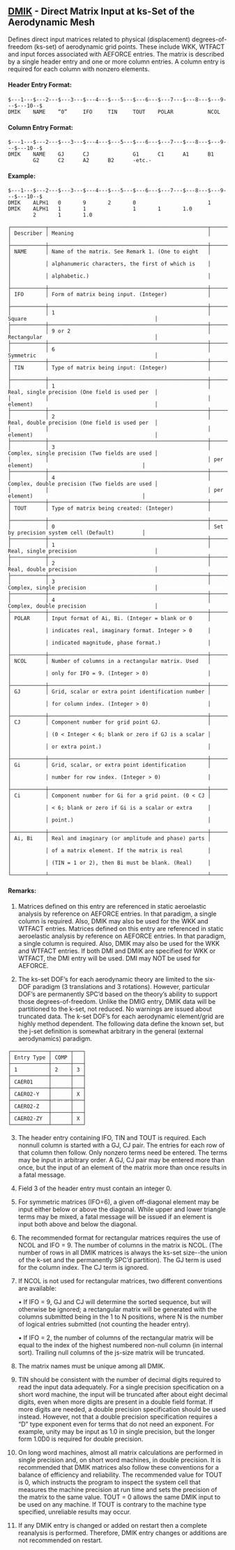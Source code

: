 ## [DMIK](https://help.hexagonmi.com/bundle/MSC_Nastran_2022.4/page/Nastran_Combined_Book/qrg/bulkde/TOC.DMIK.xhtml) - Direct Matrix Input at ks-Set of the Aerodynamic Mesh

Defines direct input matrices related to physical (displacement) degrees-of-freedom (ks-set) of aerodynamic grid points. These include WKK, WTFACT and input forces associated with AEFORCE entries. The matrix is described by a single header entry and one or more column entries. A column entry is required for each column with nonzero elements.

#### Header Entry Format:

```nastran
$---1---$---2---$---3---$---4---$---5---$---6---$---7---$---8---$---9---$---10--$
DMIK    NAME    “0”     IFO     TIN     TOUT    POLAR           NCOL            
```
#### Column Entry Format:

```nastran
$---1---$---2---$---3---$---4---$---5---$---6---$---7---$---8---$---9---$---10--$
DMIK    NAME    GJ      CJ              G1      C1      A1      B1              
        G2      C2      A2      B2      -etc.-                                  
```
#### Example:

```nastran
$---1---$---2---$---3---$---4---$---5---$---6---$---7---$---8---$---9---$---10--$
DMIK    ALPH1   0       9       2       0                       1               
DMIK    ALPH1   1       1               1       1       1.0                     
        2       1       1.0                                                     
```
```text
┌───────────┬───────────────────────────────────────────────────┬────────────────────────────────────────────────┐
│ Describer │ Meaning                                           │                                                │
├───────────┼───────────────────────────────────────────────────┼────────────────────────────────────────────────┤
│ NAME      │ Name of the matrix. See Remark 1. (One to eight   │                                                │
│           │ alphanumeric characters, the first of which is    │                                                │
│           │ alphabetic.)                                      │                                                │
├───────────┼───────────────────────────────────────────────────┼────────────────────────────────────────────────┤
│ IFO       │ Form of matrix being input. (Integer)             │                                                │
├───────────┼───────────────────────────────────────────────────┼────────────────────────────────────────────────┤
│           │ 1                                                 │ Square                                         │
├───────────┼───────────────────────────────────────────────────┼────────────────────────────────────────────────┤
│           │ 9 or 2                                            │ Rectangular                                    │
├───────────┼───────────────────────────────────────────────────┼────────────────────────────────────────────────┤
│           │ 6                                                 │ Symmetric                                      │
├───────────┼───────────────────────────────────────────────────┼────────────────────────────────────────────────┤
│ TIN       │ Type of matrix being input: (Integer)             │                                                │
├───────────┼───────────────────────────────────────────────────┼────────────────────────────────────────────────┤
│           │ 1                                                 │ Real, single precision (One field is used per  │
│           │                                                   │ element)                                       │
├───────────┼───────────────────────────────────────────────────┼────────────────────────────────────────────────┤
│           │ 2                                                 │ Real, double precision (One field is used per  │
│           │                                                   │ element)                                       │
├───────────┼───────────────────────────────────────────────────┼────────────────────────────────────────────────┤
│           │ 3                                                 │ Complex, single precision (Two fields are used │
│           │                                                   │ per element)                                   │
├───────────┼───────────────────────────────────────────────────┼────────────────────────────────────────────────┤
│           │ 4                                                 │ Complex, double precision (Two fields are used │
│           │                                                   │ per element)                                   │
├───────────┼───────────────────────────────────────────────────┼────────────────────────────────────────────────┤
│ TOUT      │ Type of matrix being created: (Integer)           │                                                │
├───────────┼───────────────────────────────────────────────────┼────────────────────────────────────────────────┤
│           │ 0                                                 │ Set by precision system cell (Default)         │
├───────────┼───────────────────────────────────────────────────┼────────────────────────────────────────────────┤
│           │ 1                                                 │ Real, single precision                         │
├───────────┼───────────────────────────────────────────────────┼────────────────────────────────────────────────┤
│           │ 2                                                 │ Real, double precision                         │
├───────────┼───────────────────────────────────────────────────┼────────────────────────────────────────────────┤
│           │ 3                                                 │ Complex, single precision                      │
├───────────┼───────────────────────────────────────────────────┼────────────────────────────────────────────────┤
│           │ 4                                                 │ Complex, double precision                      │
├───────────┼───────────────────────────────────────────────────┼────────────────────────────────────────────────┤
│ POLAR     │ Input format of Ai, Bi. (Integer = blank or 0     │                                                │
│           │ indicates real, imaginary format. Integer > 0     │                                                │
│           │ indicated magnitude, phase format.)               │                                                │
├───────────┼───────────────────────────────────────────────────┼────────────────────────────────────────────────┤
│ NCOL      │ Number of columns in a rectangular matrix. Used   │                                                │
│           │ only for IFO = 9. (Integer > 0)                   │                                                │
├───────────┼───────────────────────────────────────────────────┼────────────────────────────────────────────────┤
│ GJ        │ Grid, scalar or extra point identification number │                                                │
│           │ for column index. (Integer > 0)                   │                                                │
├───────────┼───────────────────────────────────────────────────┼────────────────────────────────────────────────┤
│ CJ        │ Component number for grid point GJ.               │                                                │
│           │ (0 < Integer < 6; blank or zero if GJ is a scalar │                                                │
│           │ or extra point.)                                  │                                                │
├───────────┼───────────────────────────────────────────────────┼────────────────────────────────────────────────┤
│ Gi        │ Grid, scalar, or extra point identification       │                                                │
│           │ number for row index. (Integer > 0)               │                                                │
├───────────┼───────────────────────────────────────────────────┼────────────────────────────────────────────────┤
│ Ci        │ Component number for Gi for a grid point. (0 < CJ │                                                │
│           │ < 6; blank or zero if Gi is a scalar or extra     │                                                │
│           │ point.)                                           │                                                │
├───────────┼───────────────────────────────────────────────────┼────────────────────────────────────────────────┤
│ Ai, Bi    │ Real and imaginary (or amplitude and phase) parts │                                                │
│           │ of a matrix element. If the matrix is real        │                                                │
│           │ (TIN = 1 or 2), then Bi must be blank. (Real)     │                                                │
└───────────┴───────────────────────────────────────────────────┴────────────────────────────────────────────────┘
```
#### Remarks:

1. Matrices defined on this entry are referenced in static aeroelastic analysis by reference on AEFORCE entries. In that paradigm, a single column is required. Also, DMIK may also be used for the WKK and WTFACT entries. Matrices defined on this entry are referenced in static aeroelastic analysis by reference on AEFORCE entries. In that paradigm, a single column is required. Also, DMIK may also be used for the WKK and WTFACT entries. If both DMI and DMIK are specified for WKK or WTFACT, the DMI entry will be used. DMI may NOT be used for AEFORCE.

2. The ks-set DOF’s for each aerodynamic theory are limited to the six-DOF paradigm (3 translations and 3 rotations). However, particular DOF’s are permanently SPC’d based on the theory’s ability to support those degrees-of-freedom. Unlike the DMIG entry, DMIK data will be partitioned to the k-set, not reduced. No warnings are issued about truncated data. The k-set DOF’s for each aerodynamic element/grid are highly method dependent. The following data define the known set, but the j-set definition is somewhat arbitrary in the general (external aerodynamics) paradigm.

```text
┌────────────┬──────┬───┐
│ Entry Type │ COMP │   │
├────────────┼──────┼───┤
│ 1          │ 2    │ 3 │
├────────────┼──────┼───┤
│ CAERO1     │      │   │
├────────────┼──────┼───┤
│ CAERO2-Y   │      │ X │
├────────────┼──────┼───┤
│ CAERO2-Z   │      │   │
├────────────┼──────┼───┤
│ CAERO2-ZY  │      │ X │
└────────────┴──────┴───┘
```
3. The header entry containing IFO, TIN and TOUT is required. Each nonnull column is started with a GJ, CJ pair. The entries for each row of that column then follow. Only nonzero terms need be entered. The terms may be input in arbitrary order. A GJ, CJ pair may be entered more than once, but the input of an element of the matrix more than once results in a fatal message.

4. Field 3 of the header entry must contain an integer 0.

5. For symmetric matrices (IFO=6), a given off-diagonal element may be input either below or above the diagonal. While upper and lower triangle terms may be mixed, a fatal message will be issued if an element is input both above and below the diagonal.

6. The recommended format for rectangular matrices requires the use of NCOL and IFO = 9. The number of columns in the matrix is NCOL. (The number of rows in all DMIK matrices is always the ks-set size--the union of the k-set and the permanently SPC’d partition). The GJ term is used for the column index. The CJ term is ignored.

7. If NCOL is not used for rectangular matrices, two different conventions are available:

     • If IFO = 9, GJ and CJ will determine the sorted sequence, but will otherwise be ignored; a rectangular matrix will be generated with the columns submitted being in the 1 to N positions, where N is the number of logical entries submitted (not counting the header entry).

     • If IFO = 2, the number of columns of the rectangular matrix will be equal to the index of the highest numbered non-null column (in internal sort). Trailing null columns of the js-size matrix will be truncated.

8. The matrix names must be unique among all DMIK.

9. TIN should be consistent with the number of decimal digits required to read the input data adequately. For a single precision specification on a short word machine, the input will be truncated after about eight decimal digits, even when more digits are present in a double field format. If more digits are needed, a double precision specification should be used instead. However, not that a double precision specification requires a “D” type exponent even for terms that do not need an exponent. For example, unity may be input as 1.0 in single precision, but the longer form 1.0D0 is required for double precision.

10. On long word machines, almost all matrix calculations are performed in single precision and, on short word machines, in double precision. It is recommended that DMIK matrices also follow these conventions for a balance of efficiency and reliability. The recommended value for TOUT is 0, which instructs the program to inspect the system cell that measures the machine precision at run time and sets the precision of the matrix to the same value. TOUT = 0 allows the same DMIK input to be used on any machine. If TOUT is contrary to the machine type specified, unreliable results may occur.

11. If any DMIK entry is changed or added on restart then a complete reanalysis is performed. Therefore, DMIK entry changes or additions are not recommended on restart.

